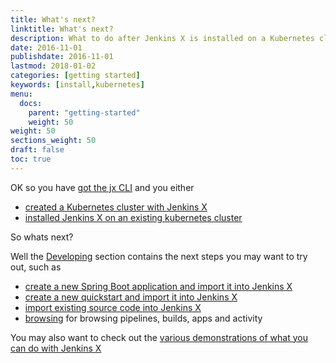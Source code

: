 ```yaml
---
title: What's next?
linktitle: What's next?
description: What to do after Jenkins X is installed on a Kubernetes cluster
date: 2016-11-01
publishdate: 2016-11-01
lastmod: 2018-01-02
categories: [getting started]
keywords: [install,kubernetes]
menu:
  docs:
    parent: "getting-started"
    weight: 50
weight: 50
sections_weight: 50
draft: false
toc: true
---
```


OK so you have [got the jx CLI](/getting-started/install/) and you either

* [created a Kubernetes cluster with Jenkins X](/getting-started/install-on-cluster/)
* [installed Jenkins X on an existing kubernetes cluster](/getting-started/install-on-cluster/)

So whats next?

Well the [Developing](/developing/) section contains the next steps you may want to try out, such as

* [create a new Spring Boot application and import it into Jenkins X](/developing/create-spring/) 
* [create a new quickstart and import it into Jenkins X](/developing/create-quickstart/)
* [import existing source code into Jenkins X](/developing/import/)
* [browsing](/developing/browsing/) for browsing pipelines, builds, apps and activity

You may also want to check out the [various demonstrations of what you can do with Jenkins X](/demos/)

